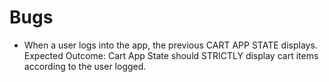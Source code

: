 Bugs
====
- When a user logs into the app, the previous CART APP STATE displays. Expected Outcome: Cart App State should STRICTLY display cart items according to the user logged.